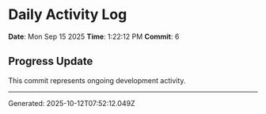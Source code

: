 # Daily Activity Log

**Date**: Mon Sep 15 2025
**Time**: 1:22:12 PM
**Commit**: 6

## Progress Update

This commit represents ongoing development activity.

---
Generated: 2025-10-12T07:52:12.049Z
